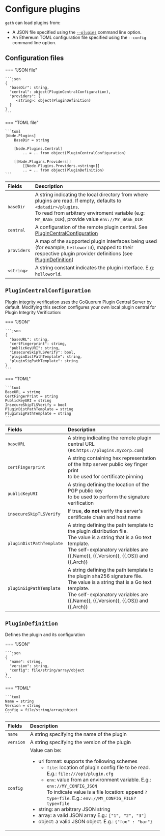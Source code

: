 # Configure plugins

`geth` can load plugins from:

- A JSON file specified using the [`--plugins`](../../Reference/CLI-Syntax.md#plugins) command line option.
- An Ethereum TOML configuration file specified using the `--config` command line option.

## Configuration files

=== "JSON file"

    ```json
    {
      "baseDir": string,
      "central": object(PluginCentralConfiguration),
      "providers": {
         <string>: object(PluginDefinition)
      }
    }
    ```

=== "TOML file"

    ```toml
    [Node.Plugins]
        BaseDir = string

        [Node.Plugins.Central]
            .. = .. from object(PluginCentralConfiguration)

        [[Node.Plugins.Providers]]
            [[Node.Plugins.Providers.<string>]]
            .. = .. from object(PluginDefinition)
    ```

| Fields      | Description                                                                                                                                                                                                        |
|:------------|:-------------------------------------------------------------------------------------------------------------------------------------------------------------------------------------------------------------------|
| `baseDir`   | A string indicating the local directory from where plugins are read. If empty, defaults to `<datadir>/plugins`. <br/> To read from arbitrary enviroment variable (e.g: `MY_BASE_DIR`), provide value `env://MY_BASE_DIR` |
| `central`   | A configuration of the remote plugin central. See [PluginCentralConfiguration](#plugincentralconfiguration)                                                                                                        |
| `providers` | A map of the supported plugin interfaces being used (for example, `helloworld`), mapped to their respective plugin provider definitions (see [PluginDefinition](#plugindefinition))                                                                             |
| `<string>`  | A string constant indicates the plugin interface. E.g: `helloworld`.                                                                                                                                               |

## `PluginCentralConfiguration`

[Plugin integrity verification](../../Concepts/Plugins/Plugins.md#plugin-integrity-verification) uses the GoQuorum
Plugin Central Server by default.
Modifying this section configures your own local plugin central for Plugin Integrity Verification:

=== "JSON"

    ```json
    {
      "baseURL": string,
      "certFingerprint": string,
      "publicKeyURI": string,
      "insecureSkipTLSVerify": bool,
      "pluginDistPathTemplate": string,
      "pluginSigPathTemplate": string
    }
    ```

=== "TOML"

    ```toml
    BaseURL = string
    CertFingerPrint = string
    PublicKeyURI = string
    InsecureSkipTLSVerify = bool
    PluginDistPathTemplate = string
    PluginSigPathTemplate = string
    ```

| Fields                  | Description                                                                                                               |
|:------------------------|:--------------------------------------------------------------------------------------------------------------------------|
| `baseURL`               | A string indicating the remote plugin central URL (ex.`https://plugins.mycorp.com`)                                       |
| `certFingerprint`       | A string containing hex representation of the http server public key finger print <br/>to be used for certificate pinning |
| `publicKeyURI`          | A string defining the location of the PGP public key <br/>to be used to perform the signature verification                |
| `insecureSkipTLSVerify` | If true, **do not** verify the server's certificate chain and host name                                                   |
| `pluginDistPathTemplate`| A string defining the path template to the plugin distribution file. <br/>The value is a string that is a Go text template. <br/>The self-explanatory variables are \{\{.Name\}\}, \{\{.Version\}\}, \{\{.OS\}\} and \{\{.Arch\}\} |
| `pluginSigPathTemplate` | A string defining the path template to the plugin sha256 signature file. <br/> The value is a string that is a Go text template. <br/>The self-explanatory variables are \{\{.Name\}\}, \{\{.Version\}\}, \{\{.OS\}\} and \{\{.Arch\}\} |

## `PluginDefinition`

Defines the plugin and its configuration

=== "JSON"

    ```json
    {
      "name": string,
      "version": string,
      "config": file/string/array/object
    }
    ```

=== "TOML"

    ```toml
    Name = string
    Version = string
    Config = file/string/array/object
    ```

| Fields    | Description                                                                                                                                                                                                                                                                     |
|:----------|:--------------------------------------------------------------------------------------------------------------------------------------------------------------------------------------------------------------------------------------------------------------------------------|
| `name`    | A string specifying the name of the plugin                                                                                                                                                                                                                                       |
| `version` | A string specifying the version of the plugin                                                                                                                                                                                                                                    |
| `config`  | Value can be: <ul><li>uri format: supports the following schemes<ul><li>`file`: location of plugin config file to be read. E.g.: `file:///opt/plugin.cfg`</li><li>`env`: value from an environment variable. E.g.: `env://MY_CONFIG_JSON`<br/>To indicate value is a file location: append `?type=file`. E.g.: `env://MY_CONFIG_FILE?type=file`</li></ul><li>string: an arbitrary JSON string</li><li>array: a valid JSON array E.g.: `["1", "2", "3"]`</li><li>object: a valid JSON object. E.g.: `{"foo" : "bar"}`</li></ul> |
